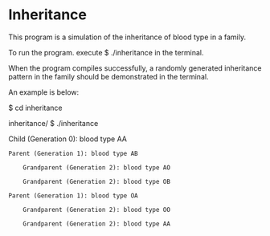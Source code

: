 # Inheritance

This program is a simulation of the inheritance of blood type in a family.

To run the program. execute $ ./inheritance in the terminal.

When the program compiles successfully, a randomly generated inheritance pattern in the family should be demonstrated in the terminal.

An example is below:

$ cd inheritance

inheritance/ $ ./inheritance

Child (Generation 0): blood type AA

    Parent (Generation 1): blood type AB
    
        Grandparent (Generation 2): blood type AO
        
        Grandparent (Generation 2): blood type OB
        
    Parent (Generation 1): blood type OA
    
        Grandparent (Generation 2): blood type OO
        
        Grandparent (Generation 2): blood type AA
